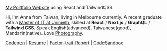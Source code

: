 [My Portfolio Website](https://annacheng-site.vercel.app/) using React and TailwindCSS.

Hi, I'm Anna from Taiwan, living in Melbourne currently. A recent graduate with a [Master of IT at Unimelb](/Document.pdf), skilled at **React** / **Next.js** / **GraphQL** / **Tailwind CSS**. Speak English(advanced), Taiwanese(good), Mandarin(native). Love [Photography](https://lightroom.app.link/FtABlusKbsb).

[Codepen](https://codepen.io/anna625) | [Resume](/anna-resume-02-2023.pdf) | [Factor-trait-Report](/factor-trait-report_hanfang-cheng.pdf) | [CodeSandbox](https://codesandbox.io/u/anna0625)
